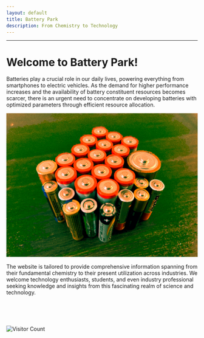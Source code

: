 ```yaml
---
layout: default
title: Battery Park
description: From Chemistry to Technology
---
```


---

# Welcome to Battery Park!

Batteries play a crucial role in our daily lives, powering everything from smartphones to electric vehicles. As the demand for higher performance increases and the availability of battery constituent resources becomes scarcer, there is an urgent need to concentrate on developing batteries with optimized parameters through efficient resource allocation.

![Battery](https://github.com/donghee1025/Battery-Park/blob/main2/docs/image_home.jpg?raw=true)

The website is tailored to provide comprehensive information spanning from their fundamental chemistry to their present utilization across industries. We welcome technology enthusiasts, students, and even industry professional seeking knowledge and insights from this fascinating realm of science and technology.

<br><br><br>

![Visitor Count](https://komarev.com/ghpvc/?username=donghee1025&color=green)

